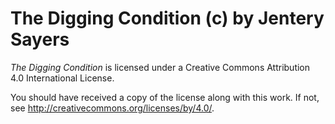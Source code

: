 # The Digging Condition (c) by Jentery Sayers

*The Digging Condition* is licensed under a Creative Commons Attribution 4.0 International License.

You should have received a copy of the license along with this work. If not, see http://creativecommons.org/licenses/by/4.0/.
